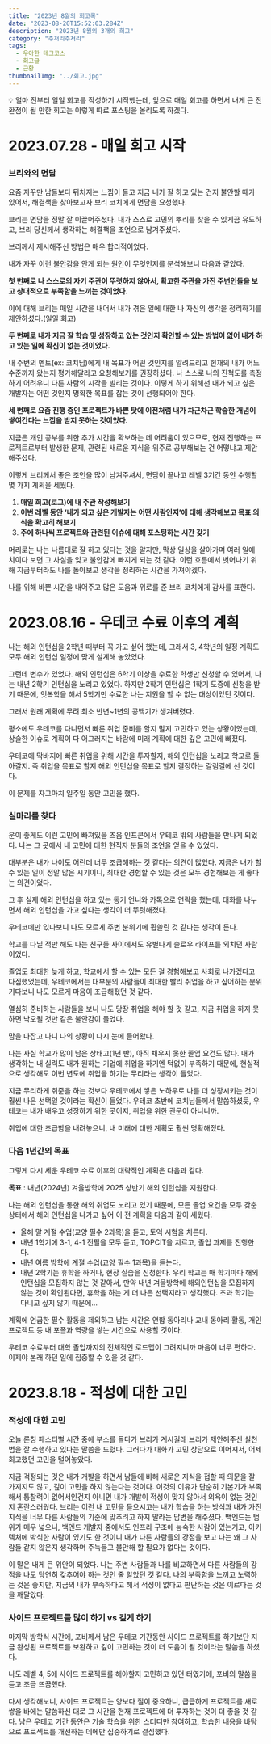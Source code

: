 ```yaml
---
title: "2023년 8월의 회고록"
date: "2023-08-20T15:52:03.284Z"
description: "2023년 8월의 3개의 회고"
category: "주저리주저리"
tags:
  - 우아한 테크코스
  - 회고글
  - 근황
thumbnailImg: "../회고.jpg"
---
```


<aside>

💡 얼마 전부터 일일 회고를 작성하기 시작했는데, 앞으로 매일 회고를 하면서 내게 큰 전환점이 될 만한 회고는 이렇게 따로 포스팅을 올리도록 하겠다.

</aside>

# 2023.07.28 - 매일 회고 시작

### 브리와의 면담

요즘 자꾸만 남들보다 뒤처지는 느낌이 들고 지금 내가 잘 하고 있는 건지 불안할 때가 있어서, 해결책을 찾아보고자 브리 코치에게 면담을 요청했다.

브리는 면담을 정말 잘 이끌어주셨다. 내가 스스로 고민의 뿌리를 찾을 수 있게끔 유도하고, 브리 당신께서 생각하는 해결책을 조언으로 남겨주셨다.

브리께서 제시해주신 방법은 매우 합리적이었다.

내가 자꾸 이런 불안감을 안게 되는 원인이 무엇인지를 분석해보니 다음과 같았다.

**첫 번째로 나 스스로의 자기 주관이 뚜렷하지 않아서, 확고한 주관을 가진 주변인들을 보고 상대적으로 부족함을 느끼는 것이었다.**

이에 대해 브리는 매일 시간을 내어서 내가 겪은 일에 대한 나 자신의 생각을 정리하기를 제안하셨다.(일일 회고)

**두 번째로 내가 지금 잘 학습 및 성장하고 있는 것인지 확인할 수 있는 방법이 없어 내가 하고 있는 일에 확신이 없는 것이었다.**

내 주변의 멘토(ex: 코치님)에게 내 목표가 어떤 것인지를 알려드리고 현재의 내가 어느 수준까지 왔는지 평가해달라고 요청해보기를 권장하셨다. 나 스스로 나의 진척도를 측정하기 어려우니 다른 사람의 시각을 빌리는 것이다. 이렇게 하기 위해선 내가 되고 싶은 개발자는 어떤 것인지 명확한 목표를 잡는 것이 선행되어야 한다.

**세 번째로 요즘 진행 중인 프로젝트가 바쁜 탓에 이전처럼 내가 차근차근 학습한 개념이 쌓여간다는 느낌을 받지 못하는 것이었다.**

지금은 개인 공부를 위한 추가 시간을 확보하는 데 어려움이 있으므로, 현재 진행하는 프로젝트로부터 발생한 문제, 관련된 새로운 지식을 위주로 공부해보는 건 어떻냐고 제안해주셨다.

이렇게 브리께서 좋은 조언을 많이 남겨주셔서, 면담이 끝나고 레벨 3기간 동안 수행할 몇 가지 계획을 세웠다.

1. **매일 회고(로그)에 내 주관 작성해보기**
2. **이번 레벨 동안 ‘내가 되고 싶은 개발자는 어떤 사람인지’에 대해 생각해보고 목표 의식을 확고히 해보기**
3. **주에 하나씩 프로젝트와 관련된 이슈에 대해 포스팅하는 시간 갖기**

머리로는 나는 나름대로 잘 하고 있다는 것을 알지만, 막상 일상을 살아가며 여러 일에 치이다 보면 그 사실을 잊고 불안감에 빠지게 되는 것 같다. 이런 흐름에서 벗어나기 위해 지금부터라도 나를 돌아보고 생각을 정리하는 시간을 가져야겠다.

나를 위해 바쁜 시간을 내어주고 많은 도움과 위로를 준 브리 코치에게 감사를 표한다.

# 2023.08.16 - 우테코 수료 이후의 계획

나는 해외 인턴십을 2학년 때부터 꼭 가고 싶어 했는데, 그래서 3, 4학년의 일정 계획도 모두 해외 인턴십 일정에 맞게 설계해 놓았었다.

그런데 변수가 있었다. 해외 인턴십은 6학기 이상을 수료한 학생만 신청할 수 있어서, 나는 내년 2학기 인턴십을 노리고 있었다. 하지만 2학기 인턴십은 1학기 도중에 신청을 받기 때문에, 엇복학을 해서 5학기만 수료한 나는 지원을 할 수 없는 대상이었던 것이다.

그래서 원래 계획에 무려 최소 반년~1년의 공백기가 생겨버렸다.

평소에도 우테코를 다니면서 빠른 취업 준비를 할지 말지 고민하고 있는 상황이었는데, 상술한 이슈로 계획이 다 어그러지는 바람에 미래 계획에 대한 깊은 고민에 빠졌다.

우테코에 막바지에 빠른 취업을 위해 시간을 투자할지, 해외 인턴십을 노리고 학교로 돌아갈지. 즉 취업을 목표로 할지 해외 인턴십을 목표로 할지 결정하는 갈림길에 선 것이다.

이 문제를 자그마치 일주일 동안 고민을 했다.

### 실마리를 찾다

운이 좋게도 이런 고민에 빠져있을 즈음 인프콘에서 우테코 밖의 사람들을 만나게 되었다. 나는 그 곳에서 내 고민에 대한 현직자 분들의 조언을 얻을 수 있었다.

대부분은 내가 나이도 어린데 너무 조급해하는 것 같다는 의견이 많았다. 지금은 내가 할 수 있는 일이 정말 많은 시기이니, 최대한 경험할 수 있는 것은 모두 경험해보는 게 좋다는 의견이었다.

그 후 실제 해외 인턴십을 하고 있는 동기 언니와 카톡으로 연락을 했는데, 대화를 나누면서 해외 인턴십을 가고 싶다는 생각이 더 뚜렷해졌다.

우테코에만 있다보니 나도 모르게 주변 분위기에 휩쓸린 것 같다는 생각이 든다.

학교를 다닐 적만 해도 나는 친구들 사이에서도 유별나게 슬로우 라이프를 외치던 사람이었다.

졸업도 최대한 늦게 하고, 학교에서 할 수 있는 모든 걸 경험해보고 사회로 나가겠다고 다짐했었는데, 우테코에서는 대부분의 사람들이 최대한 빨리 취업을 하고 싶어하는 분위기다보니 나도 모르게 마음이 조급해졌던 것 같다.

열심히 준비하는 사람들을 보니 나도 당장 취업을 해야 할 것 같고, 지금 취업을 하지 못하면 낙오될 것만 같은 불안감이 들었다.

맘을 다잡고 나니 나의 상황이 다시 눈에 들어왔다.

나는 사실 학교가 많이 남은 상태고(1년 반), 아직 채우지 못한 졸업 요건도 많다. 내가 생각하는 내 실력도 내가 원하는 기업에 취업을 하기엔 턱없이 부족하기 때문에, 현실적으로 생각해도 이번 년도에 취업을 하기는 무리라는 생각이 들었다.

지금 무리하게 취준을 하는 것보다 우테코에서 쌓은 노하우로 나를 더 성장시키는 것이 훨씬 나은 선택일 것이라는 확신이 들었다. 우테코 초반에 코치님들께서 말씀하셨듯, 우테코는 내가 배우고 성장하기 위한 곳이지, 취업을 위한 관문이 아니니까.

취업에 대한 조급함을 내려놓으니, 내 미래에 대한 계획도 훨씬 명확해졌다.

### 다음 1년간의 목표

그렇게 다시 세운 우테코 수료 이후의 대략적인 계획은 다음과 같다.

**목표** : 내년(2024년) 겨울방학에 2025 상반기 해외 인턴십을 지원한다.

나는 해외 인턴십을 통한 해외 취업도 노리고 있기 때문에, 모든 졸업 요건을 모두 갖춘 상태에서 해외 인턴십을 나가고 싶어 이 전 계획을 다음과 같이 세웠다.

- 올해 말 계절 수업(교양 필수 2과목)을 듣고, 토익 시험을 치른다.
- 내년 1학기에 3-1, 4-1 전필을 모두 듣고, TOPCIT을 치르고, 졸업 과제를 진행한다.
- 내년 여름 방학에 계절 수업(교양 필수 1과목)을 듣는다.
- 내년 2학기는 휴학을 하거나, 현장 실습을 신청한다.
  우리 학교는 매 학기마다 해외 인턴십을 모집하지 않는 것 같아서, 만약 내년 겨울방학에 해외인턴십을 모집하지 않는 것이 확인된다면, 휴학을 하는 게 더 나은 선택지라고 생각했다. 초과 학기는 다니고 싶지 않기 때문에…

계획에 언급한 필수 활동을 제외하고 남는 시간은 연합 동아리나 교내 동아리 활동, 개인 프로젝트 등 내 포폴과 역량을 쌓는 시간으로 사용할 것이다.

우테코 수료부터 대학 졸업까지의 전체적인 로드맵이 그려지니까 마음이 너무 편하다. 이제야 본래 하던 일에 집중할 수 있을 것 같다.

# 2023.8.18 - 적성에 대한 고민

### 적성에 대한 고민

오늘 론칭 페스티벌 시간 중에 부스를 돌다가 브리가 계시길래 브리가 제안해주신 실천법을 잘 수행하고 있다는 말씀을 드렸다. 그러다가 대화가 고민 상담으로 이어져서, 어제 회고했던 고민을 털어놓았다.

지금 걱정되는 것은 내가 개발을 하면서 남들에 비해 새로운 지식을 접할 때 의문을 잘 가지지도 않고, 깊이 고민을 하지 않는다는 것이다.
이것의 이유가 단순히 기본기가 부족해서 통찰력이 없어서인건지 아니면 내가 개발이 적성이 맞지 않아서 의욕이 없는 것인지 혼란스러웠다.
브리는 이런 내 고민을 들으시고는 내가 학습을 하는 방식과 내가 가진 지식을 너무 다른 사람들의 기준에 맞추려고 하지 말라는 답변을 해주셨다.
백엔드는 범위가 매우 넓으니, 백엔드 개발자 중에서도 인프라 구조에 능숙한 사람이 있는거고, 아키텍처에 박식한 사람이 있기도 한 것이니 내가 다른 사람들의 강점을 보고 나는 왜 그 사람들 같지 않은지 생각하며 주눅들고 불안해 할 필요가 없다는 것이다.

이 말은 내게 큰 위안이 되었다. 나는 주변 사람들과 나를 비교하면서 다른 사람들의 강점을 나도 당연히 갖추어야 하는 것인 줄 알았던 것 같다.
나의 부족함을 느끼고 노력하는 것은 좋지만, 지금의 내가 부족하다고 해서 적성이 없다고 판단하는 것은 이르다는 것을 깨달았다.

### 사이드 프로젝트를 많이 하기 vs 깊게 하기

마지막 방학식 시간에, 포비께서 남은 우테코 기간동안 사이드 프로젝트를 하기보단 지금 완성된 프로젝트를 보완하고 깊이 고민하는 것이 더 도움이 될 것이라는 말씀을 하셨다.

나도 레벨 4, 5에 사이드 프로젝트를 해야할지 고민하고 있던 터였기에, 포비의 말씀을 듣고 조금 뜨끔했다.

다시 생각해보니, 사이드 프로젝트는 양보다 질이 중요하니, 급급하게 프로젝트를 새로 쌓을 바에는 말씀하신 대로 그 시간을 현재 프로젝트에 더 투자하는 것이 더 좋을 것 같다. 남은 우테코 기간 동안은 기술 학습을 위한 스터디만 참여하고, 학습한 내용을 바탕으로 프로젝트를 개선하는 데에만 집중하기로 결심했다.
